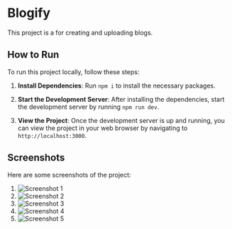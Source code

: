 # Blogify

This project is a for creating and uploading blogs.

## How to Run

To run this project locally, follow these steps:

1. **Install Dependencies**: Run `npm i` to install the necessary packages.

2. **Start the Development Server**: After installing the dependencies, start the development server by running `npm run dev`.

3. **View the Project**: Once the development server is up and running, you can view the project in your web browser by navigating to `http://localhost:3000`.

## Screenshots

Here are some screenshots of the project:

1. ![Screenshot 1](/1.png)
2. ![Screenshot 2](/2.png)
3. ![Screenshot 3](/3.png)
4. ![Screenshot 4](/4.png)
5. ![Screenshot 5](/5.png)

